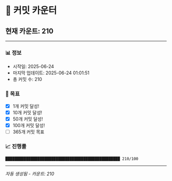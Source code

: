 # 🔢 커밋 카운터

## 현재 카운트: 210

---

### 📊 정보
- 시작일: 2025-06-24
- 마지막 업데이트: 2025-06-24 01:01:51
- 총 커밋 수: 210

### 🎯 목표
- [x] 1개 커밋 달성!
- [x] 10개 커밋 달성!
- [x] 50개 커밋 달성!
- [x] 100개 커밋 달성!
- [ ] 365개 커밋 목표

### 📈 진행률
```
██████████████████████████████████████████████████ 210/100
```

---
*자동 생성됨 - 카운트: 210*
